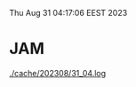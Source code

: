 Thu Aug 31 04:17:06 EEST 2023
# JAM
<a href='./cache/202308/31_04.log'>./cache/202308/31_04.log</a>
